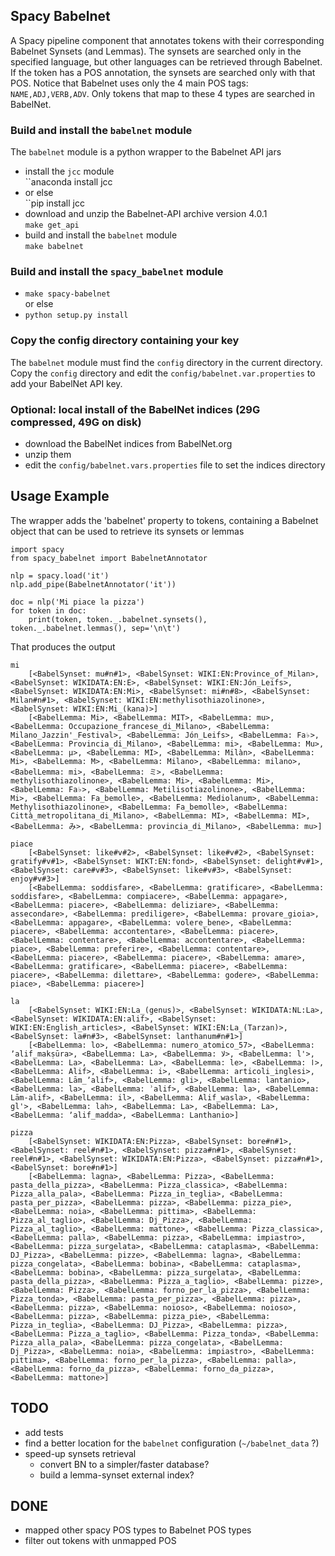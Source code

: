 ## Spacy Babelnet

A Spacy pipeline component that annotates tokens with their corresponding Babelnet Synsets (and Lemmas).
The synsets are searched only in the specified language, but other languages can be retrieved through Babelnet.
If the token has a POS annotation, the synsets are searched only with that POS.
Notice that Babelnet uses only the 4 main POS tags: `NAME,ADJ,VERB,ADV`.
Only tokens that map to these 4 types are searched in BabelNet.

### Build and install the `babelnet` module
The `babelnet` module is a python wrapper to the Babelnet API jars
- install the `jcc` module \
  ``anaconda install jcc
- or else \
  ``pip install jcc
- download and unzip the Babelnet-API archive version 4.0.1 \
  ``make get_api``
- build and install the `babelnet` module \
  ``make babelnet``

### Build and install the `spacy_babelnet` module
- ``make spacy-babelnet`` \
  or else
- ``python setup.py install``

### Copy the config directory containing your key
The `babelnet` module must find the `config` directory in the current directory. Copy the `config` directory and edit the `config/babelnet.var.properties` to add your BabelNet API key.

### Optional: local install of the BabelNet indices (29G compressed, 49G on disk)
- download the BabelNet indices from BabelNet.org
- unzip them
- edit the `config/babelnet.vars.properties` file to set the indices directory

## Usage Example
The wrapper adds the 'babelnet' property to tokens, containing a Babelnet object that can be used to retrieve its synsets or lemmas
```
import spacy
from spacy_babelnet import BabelnetAnnotator

nlp = spacy.load('it')
nlp.add_pipe(BabelnetAnnotator('it'))

doc = nlp('Mi piace la pizza')
for token in doc:
    print(token, token._.babelnet.synsets(), token._.babelnet.lemmas(), sep='\n\t')
```
That produces the output

    mi
        [<BabelSynset: mu#n#1>, <BabelSynset: WIKI:EN:Province_of_Milan>, <BabelSynset: WIKIDATA:EN:E>, <BabelSynset: WIKI:EN:Jón_Leifs>, <BabelSynset: WIKIDATA:EN:Mi>, <BabelSynset: mi#n#8>, <BabelSynset: Milan#n#1>, <BabelSynset: WIKI:EN:methylisothiazolinone>, <BabelSynset: WIKI:EN:Mi_(kana)>]
        [<BabelLemma: Mi>, <BabelLemma: MIT>, <BabelLemma: mu>, <BabelLemma: Occupazione_francese_di_Milano>, <BabelLemma: Milano_Jazzin'_Festival>, <BabelLemma: Jón_Leifs>, <BabelLemma: Fa♭>, <BabelLemma: Provincia_di_Milano>, <BabelLemma: mi>, <BabelLemma: Mu>, <BabelLemma: μ>, <BabelLemma: MI>, <BabelLemma: Milàn>, <BabelLemma: Mi>, <BabelLemma: Μ>, <BabelLemma: Milano>, <BabelLemma: milano>, <BabelLemma: mi>, <BabelLemma: ミ>, <BabelLemma: methylisothiazolinone>, <BabelLemma: Mi>, <BabelLemma: Mi>, <BabelLemma: Fa♭>, <BabelLemma: Metilisotiazolinone>, <BabelLemma: Mi>, <BabelLemma: Fa_bemolle>, <BabelLemma: Mediolanum>, <BabelLemma: Methylisothiazolinone>, <BabelLemma: Fa_bemolle>, <BabelLemma: Città_metropolitana_di_Milano>, <BabelLemma: MI>, <BabelLemma: MI>, <BabelLemma: み>, <BabelLemma: provincia_di_Milano>, <BabelLemma: mu>]

    piace
        [<BabelSynset: like#v#2>, <BabelSynset: like#v#2>, <BabelSynset: gratify#v#1>, <BabelSynset: WIKT:EN:fond>, <BabelSynset: delight#v#1>, <BabelSynset: care#v#3>, <BabelSynset: like#v#3>, <BabelSynset: enjoy#v#3>]
        [<BabelLemma: soddisfare>, <BabelLemma: gratificare>, <BabelLemma: soddisfare>, <BabelLemma: compiacere>, <BabelLemma: appagare>, <BabelLemma: piacere>, <BabelLemma: deliziare>, <BabelLemma: assecondare>, <BabelLemma: prediligere>, <BabelLemma: provare_gioia>, <BabelLemma: appagare>, <BabelLemma: volere_bene>, <BabelLemma: piacere>, <BabelLemma: accontentare>, <BabelLemma: piacere>, <BabelLemma: contentare>, <BabelLemma: accontentare>, <BabelLemma: piace>, <BabelLemma: preferire>, <BabelLemma: contentare>, <BabelLemma: piacere>, <BabelLemma: piacere>, <BabelLemma: amare>, <BabelLemma: gratificare>, <BabelLemma: piacere>, <BabelLemma: piacere>, <BabelLemma: dilettare>, <BabelLemma: godere>, <BabelLemma: piace>, <BabelLemma: piacere>]

    la
        [<BabelSynset: WIKI:EN:La_(genus)>, <BabelSynset: WIKIDATA:NL:La>, <BabelSynset: WIKIDATA:EN:alif>, <BabelSynset: WIKI:EN:English_articles>, <BabelSynset: WIKI:EN:La_(Tarzan)>, <BabelSynset: la#n#3>, <BabelSynset: lanthanum#n#1>]
        [<BabelLemma: lo>, <BabelLemma: numero_atomico_57>, <BabelLemma: ʼalif_makṣūra>, <BabelLemma: La>, <BabelLemma: لا>, <BabelLemma: l'>, <BabelLemma: La>, <BabelLemma: La>, <BabelLemma: le>, <BabelLemma: ا>, <BabelLemma: Alif>, <BabelLemma: i>, <BabelLemma: articoli_inglesi>, <BabelLemma: Lām_ʼalif>, <BabelLemma: gli>, <BabelLemma: lantanio>, <BabelLemma: la>, <BabelLemma: ʾalif>, <BabelLemma: la>, <BabelLemma: Lām-alif>, <BabelLemma: il>, <BabelLemma: Alif_wasla>, <BabelLemma: gl'>, <BabelLemma: lah>, <BabelLemma: La>, <BabelLemma: La>, <BabelLemma: ʼalif_madda>, <BabelLemma: Lanthanio>]

    pizza
        [<BabelSynset: WIKIDATA:EN:Pizza>, <BabelSynset: bore#n#1>, <BabelSynset: reel#n#1>, <BabelSynset: pizza#n#1>, <BabelSynset: reel#n#1>, <BabelSynset: WIKIDATA:EN:Pizza>, <BabelSynset: pizza#n#1>, <BabelSynset: bore#n#1>]
        [<BabelLemma: lagna>, <BabelLemma: Pizza>, <BabelLemma: pasta_della_pizza>, <BabelLemma: Pizza_classica>, <BabelLemma: Pizza_alla_pala>, <BabelLemma: Pizza_in_teglia>, <BabelLemma: pasta_per_pizza>, <BabelLemma: pizza>, <BabelLemma: pizza_pie>, <BabelLemma: noia>, <BabelLemma: pittima>, <BabelLemma: Pizza_al_taglio>, <BabelLemma: Dj_Pizza>, <BabelLemma: Pizza_al_taglio>, <BabelLemma: mattone>, <BabelLemma: Pizza_classica>, <BabelLemma: palla>, <BabelLemma: pizza>, <BabelLemma: impiastro>, <BabelLemma: pizza_surgelata>, <BabelLemma: cataplasma>, <BabelLemma: DJ_Pizza>, <BabelLemma: pizze>, <BabelLemma: lagna>, <BabelLemma: pizza_congelata>, <BabelLemma: bobina>, <BabelLemma: cataplasma>, <BabelLemma: bobina>, <BabelLemma: pizza_surgelata>, <BabelLemma: pasta_della_pizza>, <BabelLemma: Pizza_a_taglio>, <BabelLemma: pizze>, <BabelLemma: Pizza>, <BabelLemma: forno_per_la_pizza>, <BabelLemma: Pizza_tonda>, <BabelLemma: pasta_per_pizza>, <BabelLemma: pizza>, <BabelLemma: pizza>, <BabelLemma: noioso>, <BabelLemma: noioso>, <BabelLemma: pizza>, <BabelLemma: pizza_pie>, <BabelLemma: Pizza_in_teglia>, <BabelLemma: DJ_Pizza>, <BabelLemma: pizza>, <BabelLemma: Pizza_a_taglio>, <BabelLemma: Pizza_tonda>, <BabelLemma: Pizza_alla_pala>, <BabelLemma: pizza_congelata>, <BabelLemma: Dj_Pizza>, <BabelLemma: noia>, <BabelLemma: impiastro>, <BabelLemma: pittima>, <BabelLemma: forno_per_la_pizza>, <BabelLemma: palla>, <BabelLemma: forno_da_pizza>, <BabelLemma: forno_da_pizza>, <BabelLemma: mattone>]

## TODO
- add tests
- find a better location for the `babelnet` configuration (`~/babelnet_data` ?)
- speed-up synsets retrieval
    - convert BN to a simpler/faster database?
    - build a lemma-synset external index?
## DONE
- mapped other spacy POS types to Babelnet POS types
- filter out tokens with unmapped POS
